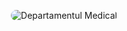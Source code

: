 <p align="center">
    <img src="/docs/imagini/pilot.png" style="border-radius: 20px;" alt="Departamentul Medical">
</p>